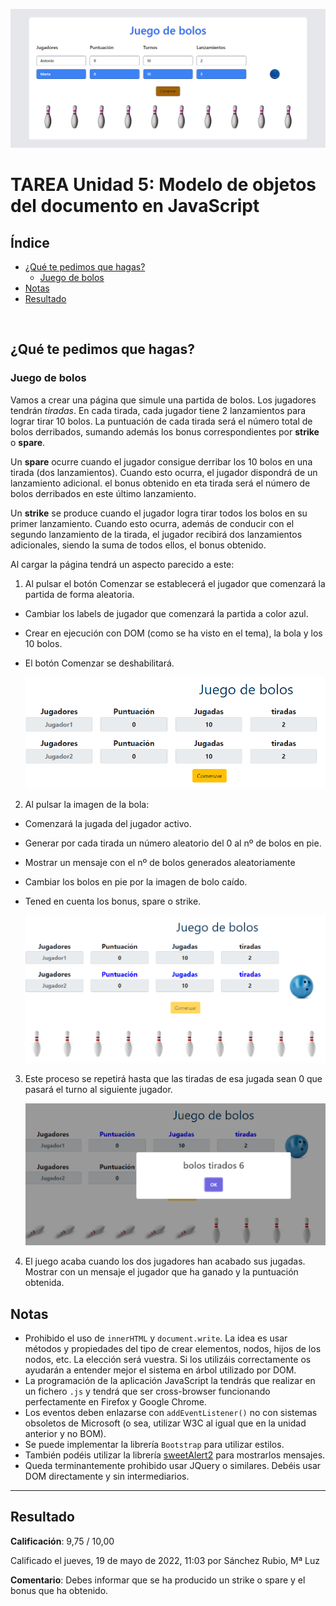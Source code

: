 [![Captura de pantalla](docs/screenshot.png)](https://lhjc-dwec-tarea5.netlify.app/)

# TAREA Unidad 5: Modelo de objetos del documento en JavaScript

## Índice

- [¿Qué te pedimos que hagas?](#qué-te-pedimos-que-hagas)
	- [Juego de bolos](#juego-de-bolos)
- [Notas](#notas)
- [Resultado](#resultado)

<br>

## ¿Qué te pedimos que hagas?

### Juego de bolos

Vamos a crear una página que simule una partida de bolos. Los jugadores tendrán *tiradas*. En cada tirada, cada jugador tiene 2 lanzamientos para lograr tirar 10 bolos. La puntuación de cada tirada será el número total de bolos derribados, sumando además los bonus correspondientes por **strike** o **spare**.

Un **spare** ocurre cuando el jugador consigue derribar los 10 bolos en una tirada (dos lanzamientos). Cuando esto ocurra, el jugador dispondrá de un lanzamiento adicional. el bonus obtenido en eta tirada será el número de bolos derribados en este último lanzamiento.

Un **strike** se produce cuando el jugador logra tirar todos los bolos en su primer lanzamiento. Cuando esto ocurra, además de conducir con el segundo lanzamiento de la tirada, el jugador recibirá dos lanzamientos adicionales, siendo la suma de todos ellos, el bonus obtenido.

Al cargar la página tendrá un aspecto parecido a este:

1. Al pulsar el botón Comenzar se establecerá el jugador que comenzará la partida de forma aleatoria.

- Cambiar los labels de jugador que comenzará la partida a color azul. 
- Crear en ejecución con DOM (como se ha visto en el tema), la bola y los 10 bolos.
- El botón Comenzar se deshabilitará.

	![Primer paso](./img/readme/1.png)

2. Al pulsar la imagen de la bola:

- Comenzará la jugada del jugador activo.
- Generar por cada tirada un número aleatorio del 0 al nº de bolos en pie.
- Mostrar un mensaje con el nº de bolos generados aleatoriamente
- Cambiar los bolos en pie por la imagen de bolo caído.
- Tened en cuenta los bonus, spare o strike.

	![Segundo paso](./img/readme/2.png)

3. Este proceso se repetirá hasta que  las tiradas de esa jugada sean 0 que pasará el turno al siguiente jugador.

	![Tercer paso](./img/readme/3.png)

4. El juego acaba cuando los dos jugadores han acabado sus jugadas. Mostrar con un mensaje el jugador que ha ganado y la puntuación obtenida.

## Notas

- Prohibido el uso de `innerHTML` y `document.write`. La idea es usar métodos y propiedades del tipo de crear elementos, nodos, hijos de los nodos, etc. La elección será vuestra. Si los utilizáis correctamente os ayudarán a entender mejor el sistema en árbol utilizado por DOM.
- La programación de la aplicación JavaScript la tendrás que realizar en un fichero `.js` y tendrá que ser cross-browser funcionando perfectamente en Firefox y Google Chrome.
- Los eventos deben enlazarse con `addEventListener()` no con sistemas obsoletos de Microsoft  (o sea, utilizar W3C al igual que en la unidad anterior y no BOM).
- Se puede implementar la librería `Bootstrap` para utilizar estilos.
- También podéis utilizar la librería [sweetAlert2](https://sweetalert2.github.io/) para mostrarlos mensajes.
- Queda terminantemente prohibido usar JQuery o similares. Debéis usar DOM directamente y sin intermediarios.

--- 

## Resultado

**Calificación**: 9,75 / 10,00

Calificado el jueves, 19 de mayo de 2022, 11:03 por Sánchez Rubio, Mª Luz

**Comentario**: Debes informar que se ha producido un strike o spare y el bonus que ha obtenido.